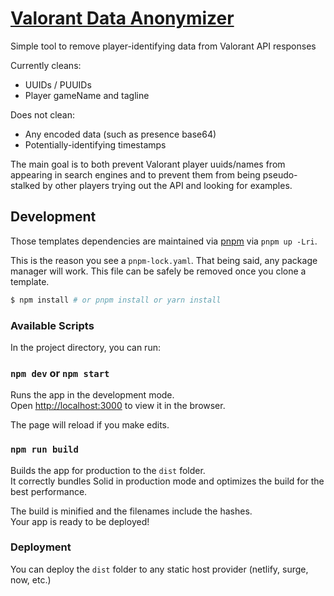 # [Valorant Data Anonymizer](https://valorant-data-anonymizer.techchrism.me/)

Simple tool to remove player-identifying data from Valorant API responses

Currently cleans:
 - UUIDs / PUUIDs
 - Player gameName and tagline

Does not clean:
 - Any encoded data (such as presence base64)
 - Potentially-identifying timestamps

The main goal is to both prevent Valorant player uuids/names from appearing in search engines
and to prevent them from being pseudo-stalked by other players trying out the API and looking for examples.

## Development

Those templates dependencies are maintained via [pnpm](https://pnpm.io) via `pnpm up -Lri`.

This is the reason you see a `pnpm-lock.yaml`. That being said, any package manager will work. This file can be safely be removed once you clone a template.

```bash
$ npm install # or pnpm install or yarn install
```

### Available Scripts

In the project directory, you can run:

### `npm dev` or `npm start`

Runs the app in the development mode.<br>
Open [http://localhost:3000](http://localhost:3000) to view it in the browser.

The page will reload if you make edits.<br>

### `npm run build`

Builds the app for production to the `dist` folder.<br>
It correctly bundles Solid in production mode and optimizes the build for the best performance.

The build is minified and the filenames include the hashes.<br>
Your app is ready to be deployed!

### Deployment

You can deploy the `dist` folder to any static host provider (netlify, surge, now, etc.)
